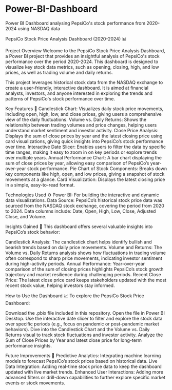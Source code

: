 # Power-BI-Dashboard
Power BI Dashboard analysing PepsiCo's stock performance from 2020-2024 using NASDAQ data

PepsiCo Stock Price Analysis Dashboard (2020-2024) 📊

Project Overview
Welcome to the PepsiCo Stock Price Analysis Dashboard, a Power BI project that provides an insightful analysis of PepsiCo's stock performance over the period 2020-2024. This dashboard is designed to visualize key stock data metrics, such as opening, closing, high, and low prices, as well as trading volume and daily returns.

This project leverages historical stock data from the NASDAQ exchange to create a user-friendly, interactive dashboard. It is aimed at financial analysts, investors, and anyone interested in exploring the trends and patterns of PepsiCo's stock performance over time.

Key Features 🌟
Candlestick Chart: Visualizes daily stock price movements, including open, high, low, and close prices, giving users a comprehensive view of the daily fluctuations.
Volume vs. Daily Returns: Shows the relationship between trading volumes and price changes, helping users understand market sentiment and investor activity.
Close Price Analysis: Displays the sum of close prices by year and the latest closing price using card visualizations, giving quick insights into PepsiCo’s stock performance over time.
Interactive Date Slicer: Enables users to filter the data by specific time ranges, making it easy to zoom in on key periods or explore trends over multiple years.
Annual Performance Chart: A bar chart displaying the sum of close prices by year, allowing easy comparison of PepsiCo’s year-over-year stock performance.
Pie Chart of Stock Components: Breaks down key components like high, open, and low prices, giving a snapshot of stock movements at a glance.
Card Visualization: Displays the latest closing price in a simple, easy-to-read format.

Technologies Used ⚙️
Power BI: For building the interactive and dynamic data visualizations.
Data Source: PepsiCo’s historical stock price data was sourced from the NASDAQ stock exchange, covering the period from 2020 to 2024.
Data columns include: Date, Open, High, Low, Close, Adjusted Close, and Volume.

Insights Gained 🧐
This dashboard offers several valuable insights into PepsiCo’s stock behavior:

Candlestick Analysis: The candlestick chart helps identify bullish and bearish trends based on daily price movements.
Volume and Returns: The Volume vs. Daily Returns analysis shows how fluctuations in trading volume often correspond to sharp price movements, indicating investor sentiment during high-activity periods.
Annual Performance: Year-over-year comparison of the sum of closing prices highlights PepsiCo’s stock growth trajectory and market resilience during challenging periods.
Recent Close Price: The latest close price card keeps stakeholders updated with the most recent stock value, helping investors stay informed.

How to Use the Dashboard 📈
To explore the PepsiCo Stock Price Dashboard:

Download the .pbix file included in this repository.
Open the file in Power BI Desktop.
Use the interactive date slicer to filter and explore the stock data over specific periods (e.g., focus on pandemic or post-pandemic market behaviors).
Dive into the Candlestick Chart and the Volume vs. Daily Returns visual to track stock fluctuations and investor activity.
Analyze the Sum of Close Prices by Year and latest close price for long-term performance insights.

Future Improvements 🚀
Predictive Analytics: Integrating machine learning models to forecast PepsiCo’s stock prices based on historical data.
Live Data Integration: Adding real-time stock price data to keep the dashboard updated with live market trends.
Enhanced User Interactions: Adding more advanced filters or drill-down capabilities to further explore specific market events or stock movements.

